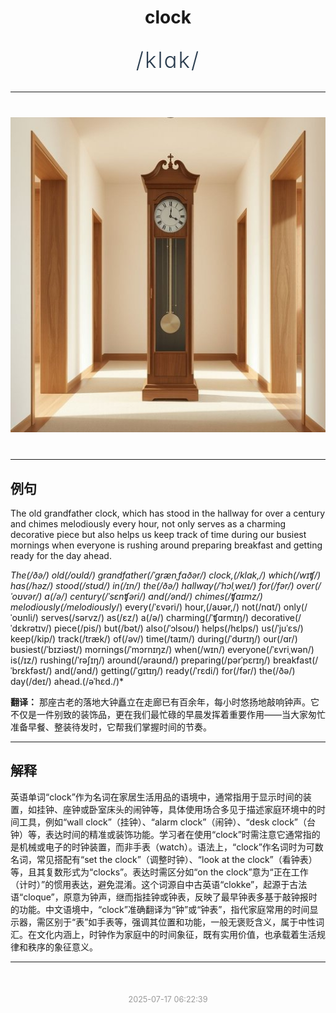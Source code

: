 <div align="center">

# clock

<div style="margin: 30px 0;">
<h1 style="font-size: 2.5em; font-weight: 300; letter-spacing: 2px; margin: 0; color: #2c3e50;">
/klɑk/
</h1>
</div>

</div>

---

<div align="center" style="margin: 40px 0;">

![clock](images/clock.png)

</div>

---

## 例句

The old grandfather clock, which has stood in the hallway for over a century and chimes melodiously every hour, not only serves as a charming decorative piece but also helps us keep track of time during our busiest mornings when everyone is rushing around preparing breakfast and getting ready for the day ahead.

*The(/ðə/) old(/oʊld/) grandfather(/ˈgrænˌfɑðər/) clock,(/klɑk,/) which(/wɪʧ/) has(/həz/) stood(/stʊd/) in(/ɪn/) the(/ðə/) hallway(/ˈhɔlˌweɪ/) for(/fər/) over(/ˈoʊvər/) a(/ə/) century(/ˈsɛnʧəri/) and(/ənd/) chimes(/ʧaɪmz/) melodiously(/melodiously*/) every(/ˈɛvəri/) hour,(/aʊər,/) not(/nɑt/) only(/ˈoʊnli/) serves(/sərvz/) as(/ɛz/) a(/ə/) charming(/ˈʧɑrmɪŋ/) decorative(/ˈdɛkrətɪv/) piece(/pis/) but(/bət/) also(/ˈɔlsoʊ/) helps(/hɛlps/) us(/ˈjuˈɛs/) keep(/kip/) track(/træk/) of(/əv/) time(/taɪm/) during(/ˈdʊrɪŋ/) our(/ɑr/) busiest(/ˈbɪziəst/) mornings(/ˈmɔrnɪŋz/) when(/wɪn/) everyone(/ˈɛvriˌwən/) is(/ɪz/) rushing(/ˈrəʃɪŋ/) around(/əraʊnd/) preparing(/pərˈpɛrɪŋ/) breakfast(/ˈbrɛkfəst/) and(/ənd/) getting(/ˈgɪtɪŋ/) ready(/ˈrɛdi/) for(/fər/) the(/ðə/) day(/deɪ/) ahead.(/əˈhɛd./)*

**翻译：** 那座古老的落地大钟矗立在走廊已有百余年，每小时悠扬地敲响钟声。它不仅是一件别致的装饰品，更在我们最忙碌的早晨发挥着重要作用——当大家匆忙准备早餐、整装待发时，它帮我们掌握时间的节奏。

---

## 解释

英语单词“clock”作为名词在家居生活用品的语境中，通常指用于显示时间的装置，如挂钟、座钟或卧室床头的闹钟等，具体使用场合多见于描述家庭环境中的时间工具，例如“wall clock”（挂钟）、“alarm clock”（闹钟）、“desk clock”（台钟）等，表达时间的精准或装饰功能。学习者在使用“clock”时需注意它通常指的是机械或电子的时钟装置，而非手表（watch）。语法上，“clock”作名词时为可数名词，常见搭配有“set the clock”（调整时钟）、“look at the clock”（看钟表）等，且其复数形式为“clocks”。表达时需区分如“on the clock”意为“正在工作（计时）”的惯用表达，避免混淆。这个词源自中古英语“clokke”，起源于古法语“cloque”，原意为钟声，继而指挂钟或钟表，反映了最早钟表多基于敲钟报时的功能。中文语境中，“clock”准确翻译为“钟”或“钟表”，指代家庭常用的时间显示器，需区别于“表”如手表等，强调其位置和功能，一般无褒贬含义，属于中性词汇。在文化内涵上，时钟作为家庭中的时间象征，既有实用价值，也承载着生活规律和秩序的象征意义。


---

<div align="center" style="margin-top: 50px;">
<small style="color: #999; font-size: 0.9em;">2025-07-17 06:22:39</small>
</div>
